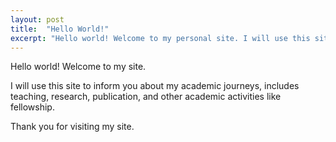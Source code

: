 ```yaml
---
layout: post
title:  "Hello World!"
excerpt: "Hello world! Welcome to my personal site. I will use this site to inform about my academic journeys, includes teaching, research, and publication."
---
```


Hello world! Welcome to my site.

I will use this site to inform you about my academic journeys, includes teaching, research, publication, and other academic activities like fellowship.

Thank you for visiting my site.

